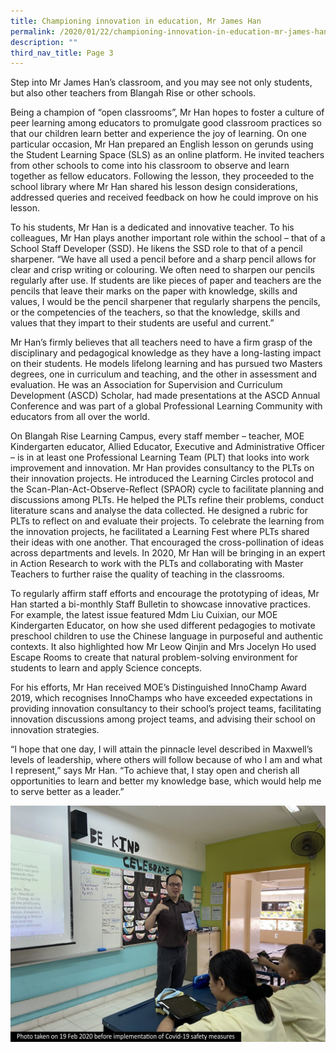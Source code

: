 ```yaml
---
title: Championing innovation in education, Mr James Han
permalink: /2020/01/22/championing-innovation-in-education-mr-james-han/
description: ""
third_nav_title: Page 3
---
```

<p>Step into Mr James Han’s classroom, and you may see not only students, but also other teachers from Blangah Rise or other schools.</p>
<p>Being a champion of “open classrooms”, Mr Han hopes to foster a culture of peer learning among educators to promulgate good classroom practices so that our children learn better and experience the joy of learning. On one particular occasion, Mr Han prepared an English lesson on gerunds using the Student Learning Space (SLS) as an online platform. He invited teachers from other schools to come into his classroom to observe and learn together as fellow educators. Following the lesson, they proceeded to the school library where Mr Han shared his lesson design considerations, addressed queries and received feedback on how he could improve on his lesson.</p>
<p>To his students, Mr Han is a dedicated and innovative teacher. To his colleagues, Mr Han plays another important role within the school – that of a School Staff Developer (SSD). He likens the SSD role to that of a pencil sharpener. “We have all used a pencil before and a sharp pencil allows for clear and crisp writing or colouring. We often need to sharpen our pencils regularly after use. If students are like pieces of paper and teachers are the pencils that leave their marks on the paper with knowledge, skills and values, I would be the pencil sharpener that regularly sharpens the pencils, or the competencies of the teachers, so that the knowledge, skills and values that they impart to their students are useful and current.”</p>
<p>Mr Han’s firmly believes that all teachers need to have a firm grasp of the disciplinary and pedagogical knowledge as they have a long-lasting impact on their students. He models lifelong learning and has pursued two Masters degrees, one in curriculum and teaching, and the other in assessment and evaluation. He was an Association for Supervision and Curriculum Development (ASCD) Scholar, had made presentations at the ASCD Annual Conference and was part of a global Professional Learning Community with educators from all over the world.</p>
<p>On Blangah Rise Learning Campus, every staff member – teacher, MOE Kindergarten educator, Allied Educator, Executive and Administrative Officer – is in at least one Professional Learning Team (PLT) that looks into work improvement and innovation. Mr Han provides consultancy to the PLTs on their innovation projects. He introduced the Learning Circles protocol and the Scan-Plan-Act-Observe-Reflect (SPAOR) cycle to facilitate planning and discussions among PLTs. He helped the PLTs refine their problems, conduct literature scans and analyse the data collected. He designed a rubric for PLTs to reflect on and evaluate their projects. To celebrate the learning from the innovation projects, he facilitated a Learning Fest where PLTs shared their ideas with one another. That encouraged the cross-pollination of ideas across departments and levels. In 2020, Mr Han will be bringing in an expert in Action Research to work with the PLTs and collaborating with Master Teachers to further raise the quality of teaching in the classrooms.</p>
<p>To regularly affirm staff efforts and encourage the prototyping of ideas, Mr Han started a bi-monthly Staff Bulletin to showcase innovative practices. For example, the latest issue featured Mdm Liu Cuixian, our MOE Kindergarten Educator, on how she used different pedagogies to motivate preschool children to use the Chinese language in purposeful and authentic contexts. It also highlighted how Mr Leow Qinjin and Mrs Jocelyn Ho used Escape Rooms to create that natural problem-solving environment for students to learn and apply Science concepts.</p>
<p>For his efforts, Mr Han received MOE’s Distinguished InnoChamp Award 2019, which recognises InnoChamps who have exceeded expectations in providing innovation consultancy to their school’s project teams, facilitating innovation discussions among project teams, and advising their school on innovation strategies.</p>
<p>“I hope that one day, I will attain the pinnacle level described in Maxwell’s levels of leadership, where others will follow because of who I am and what I represent,” says Mr Han. “To achieve that, I stay open and cherish all opportunities to learn and better my knowledge base, which would help me to serve better as a leader.”</p>
<img src="/images/James-Labelled-1024x768.jpeg">